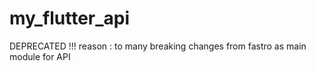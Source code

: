 # my_flutter_api
DEPRECATED !!!
reason : to many breaking changes from fastro as main module for API
